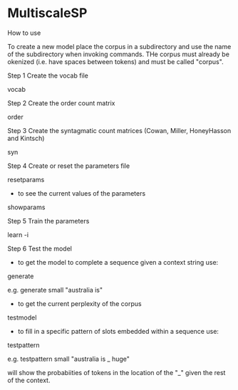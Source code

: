 # MultiscaleSP

How to use

To create a new model place the corpus in a subdirectory and use the name of the subdirectory 
when invoking commands. THe corpus must already be okenized (i.e. have spaces between tokens) 
and must be called "corpus".

Step 1 Create the vocab file

vocab <corpusname>

Step 2 Create the order count matrix

order <corpusname>

Step 3 Create the syntagmatic count matrices (Cowan, Miller, HoneyHasson and Kintsch)

syn <corpusname>

Step 4 Create or reset the parameters file

resetparams <corpusname>

- to see the current values of the parameters 

showparams <corpusname>

Step 5 Train the parameters

learn -i <numiterations> <corpusname>

Step 6 Test the model

- to get the model to complete a sequence given a context string use:

generate <corpusname> <prefix>

e.g. generate small "australia is"

- to get the current perplexity of the corpus

testmodel <corpusname>

- to fill in a specific pattern of slots embedded within a sequence use:

testpattern <corpusname> <pattern>

e.g. testpattern small "australia is _ huge"

will show the probabiities of tokens in the location of the "_" given the rest of the context.

